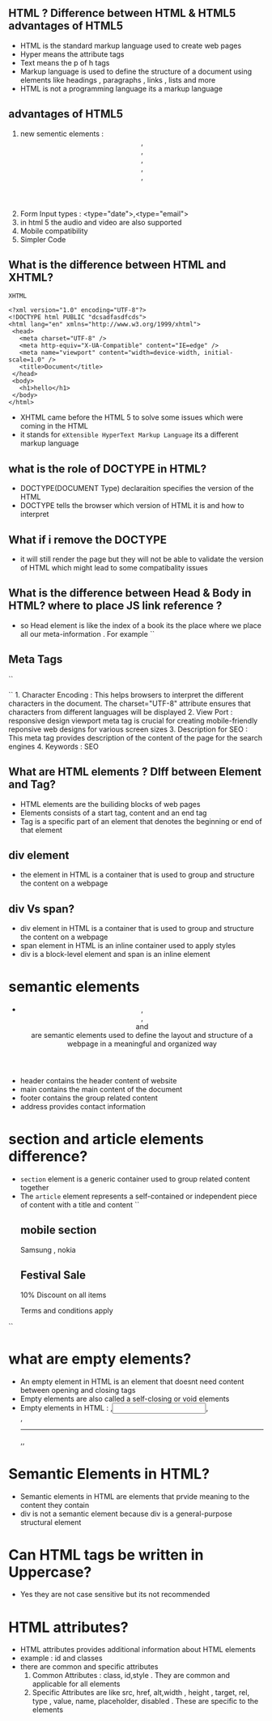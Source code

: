 ## HTML ? Difference between HTML & HTML5 advantages of HTML5

- HTML is the standard markup language used to create web pages
- Hyper means the attribute tags
- Text means the p of h tags
- Markup language is used to define the structure of a document using elements like headings , paragraphs , links , lists and more
- HTML is not a programming language its a markup language

## advantages of HTML5

1. new sementic elements : <header>, <nav>,<article>,<section>,<aside>,<footer>
2. Form Input types : <type="date">,<type="email">
3. in html 5 the audio and video are also supported
4. Mobile compatibility
5. Simpler Code

## What is the difference between HTML and XHTML?
`XHTML`
```
<?xml version="1.0" encoding="UTF-8"?>
<!DOCTYPE html PUBLIC "dcsadfasdfcds">
<html lang="en" xmlns="http://www.w3.org/1999/xhtml">
 <head>
   <meta charset="UTF-8" />
   <meta http-equiv="X-UA-Compatible" content="IE=edge" />
   <meta name="viewport" content="width=device-width, initial-scale=1.0" />
   <title>Document</title>
 </head>
 <body>
   <h1>hello</h1>
 </body>
</html>

```
 - XHTML came before the HTML 5 to solve some issues which were coming in the HTML
 - it stands for `eXtensible HyperText Markup Language` its a different markup language 
## what is the role of DOCTYPE in HTML?
 - DOCTYPE(DOCUMENT Type) declaraition specifies the version of the HTML
 - DOCTYPE tells the browser which version of HTML it is and how to interpret 
## What if i remove the DOCTYPE 
- it will still render the page but they will not be able to validate the version of HTML which might lead to some compatibality issues
## What is the difference between Head & Body in HTML? where to place JS link reference ?
- so Head element is like the index of a book its the place where we place all our meta-information . For example <title>,<meta>,<link>,<script> <style> etc
- Body is the element where we put the actual content of the webpage like div, h1,p,img etc
- if you are manipulating the HTML elements in your JS functions then place the JS link at the end of the body section because until then all the elements will be loaded else you can put it in the head tag
## Title tag
- <title> tag is like the name of our web page 
  `advantages`
    1. **SEO** : Search engines use the title as the main heading for search results
    2. **Bookmarks** : Title tag is used as the default name for the bookmark
    3. **Social Media Sharing** : Title tag is used as the default title in the shared post
    ``
   <head>
    <meta charset="UTF-8" />
    <meta name="viewport" content="width=device-width, initial-scale=1.0" />
    <title>Document</title>
    <style></style>
  </head>
    ``
## Meta Tags 
  ``
  <head>
    <meta charset="UTF-8" />
    <meta http-equiv="X-UA-Compatible" content="IE=edge" />
    <meta name="viewport" content="width=device-width, initial-scale=1.0" />
    <meta name="description" content="Technical subahm" />
    <meta name="keywords" content="node, React, angular" />
  </head>
  ``
    1. Character Encoding : This helps browsers to interpret the different characters in the document. The charset="UTF-8" attribute ensures that characters from different languages will be displayed
    2. View Port : responsive design viewport meta tag is crucial for creating mobile-friendly reponsive web designs for various screen sizes
    3. Description for SEO : This meta tag provides description of  the content of the page for the search engines
    4. Keywords : SEO

## What are HTML elements ? DIff between Element and Tag?
 - HTML elements are the builiding blocks  of web pages
 - Elements consists of a start tag, content and an end tag
 - Tag is a specific part of an element that denotes the beginning or end of that element
## div element 
 - the element in HTML is a container that is used to group and structure the content on a webpage
## div Vs span?
 - div element in HTML is a container that is used to group and structure the content on a webpage
 - span element in HTML is an inline container used to apply styles 
 - div is a block-level element and span is an inline element
# semantic elements
 - <header>, <main>,<section> and <footer> are semantic elements used to define the layout and structure of a webpage in a meaningful and organized way
 - header contains the header content of website
 - main contains the main content of the document
 - footer contains the group related content
 - address provides contact information
# section and article elements difference?
 - `section` element is a generic container used to group related content together
 - The `article` element represents a self-contained or independent piece of content with a title and content 
 ``
    <section>
      <h2>mobile section</h2>
      <p>Samsung , nokia</p>
    </section>
    <article>
      <h1>Festival Sale</h1>
      <p>10% Discount on all items</p>
      <footer>
        <p>Terms and conditions apply</p>
      </footer>
    </article>
 ``
# what are empty elements?
- An empty element in HTML is an element that doesnt need content between opening and closing tags
- Empty elements are also called a self-closing or void elements
- Empty elements in HTML : <img>,<input>,<br>,<hr>,<meta>,<embed>
# Semantic Elements in HTML?
- Semantic elements in HTML are elements that prvide meaning to the content they contain
- div is not a semantic element because div is a general-purpose structural element
# Can HTML tags be written in Uppercase?
 - Yes they are not case sensitive but its not recommended
# HTML attributes?
 - HTML attributes provides additional information about HTML elements 
 - example : id and classes
 - there are common and specific attributes
   1. Common Attributes : class, id,style . They are common and applicable for all elements
   2. Specific Attributes are like src, href, alt,width , height , target, rel, type , value, name, placeholder, disabled . These are specific to the elements
   


